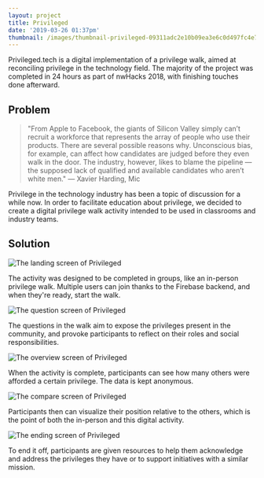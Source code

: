 ```yaml
---
layout: project
title: Privileged
date: '2019-03-26 01:37pm'
thumbnail: /images/thumbnail-privileged-09311adc2e10b09ea3e6c0d497fc4e72.jpg
---
```

Privileged.tech is a digital implementation of a privilege walk, aimed at reconciling privilege in the technology field. The majority of the project was completed in 24 hours as part of nwHacks 2018, with finishing touches done afterward.

## Problem

> "From Apple to Facebook, the giants of Silicon Valley simply can’t recruit a workforce that represents the array of people who use their products. There are several possible reasons why. Unconscious bias, for example, can affect how candidates are judged before they even walk in the door. The industry, however, likes to blame the pipeline — the supposed lack of qualified and available candidates who aren’t white men." — Xavier Harding, Mic

Privilege in the technology industry has been a topic of discussion for a while now. In order to facilitate education about privilege, we decided to create a digital privilege walk activity intended to be used in classrooms and industry teams.

## Solution

![The landing screen of Privileged](/images/privileged-enter-af37f27315992d52f3c44987bce9c839.jpg "The landing screen of Privileged")

The activity was designed to be completed in groups, like an in-person privilege walk. Multiple users can join thanks to the Firebase backend, and when they're ready, start the walk.

![The question screen of Privileged](/images/question.jpg)

The questions in the walk aim to expose the privileges present in the community, and provoke participants to reflect on their roles and social responsibilities.

![The overview screen of Privileged](/images/overview.jpg)

When the activity is complete, participants can see how many others were afforded a certain privilege. The data is kept anonymous.

![The compare screen of Privileged](/images/compare.jpg)

Participants then can visualize their position relative to the others, which is the point of both the in-person and this digital activity.

![The ending screen of Privileged](/images/end.jpg)

To end it off, participants are given resources to help them acknowledge and address the privileges they have or to support initiatives with a similar mission.
